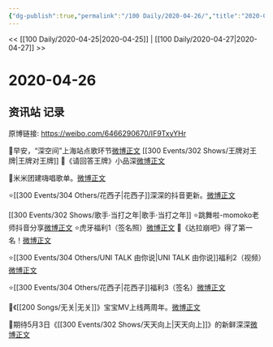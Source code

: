 ```yaml
---
{"dg-publish":true,"permalink":"/100 Daily/2020-04-26/","title":"2020-04-26","created":"2023-04-03T19:00:45.073+08:00","updated":"2023-04-03T19:02:32.262+08:00"}
---
```



<< [[100 Daily/2020-04-25\|2020-04-25]] | [[100 Daily/2020-04-27\|2020-04-27]] >>

# 2020-04-26

## 资讯站 记录

原博链接: https://weibo.com/6466290670/IF9TxyYHr

🌟早安，“深空间”上海站点歌环节[微博正文](https://m.weibo.cn/6466290670/4497876425697678)
[[300 Events/302 Shows/王牌对王牌\|王牌对王牌]]
🌟《请回答王牌》小品深[微博正文](https://m.weibo.cn/6466290670/4497934747888916)

🌟米米团建嗨唱歌单。[微博正文](https://m.weibo.cn/6466290670/4497962015330295)

⭐️[[300 Events/304 Others/花西子\|花西子]]深深的抖音更新。[微博正文](https://m.weibo.cn/6466290670/4498056932005678)

[[300 Events/302 Shows/歌手·当打之年\|歌手·当打之年]]
⭐️跳舞啦-momoko老师抖音分享[微博正文](https://m.weibo.cn/6466290670/4498016519849454)
⭐️虎牙福利1（签名照）[微博正文](https://m.weibo.cn/6466290670/4497994978510962)
🌟《达拉崩吧》得了第一名！[微博正文](https://m.weibo.cn/6466290670/4498080940097822)

⭐️[[300 Events/304 Others/UNI TALK 由你说\|UNI TALK 由你说]]福利2（视频）[微博正文](https://m.weibo.cn/6466290670/4498014599188892)

⭐️[[300 Events/304 Others/花西子\|花西子]]福利3（签名）[微博正文](https://m.weibo.cn/6466290670/4498059973215058)

🌟《[[200 Songs/无关\|无关]]》宝宝MV上线两周年。[微博正文](https://m.weibo.cn/6466290670/4498101160772943)

🌟期待5月3日《[[300 Events/302 Shows/天天向上\|天天向上]]》的新鲜深深[微博正文](https://m.weibo.cn/6466290670/4498112041395294)
